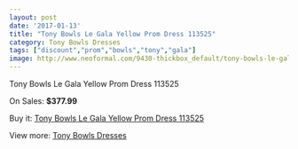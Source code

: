 ```yaml
---
layout: post
date: '2017-01-13'
title: "Tony Bowls Le Gala Yellow Prom Dress 113525"
category: Tony Bowls Dresses
tags: ["discount","prom","bowls","tony","gala"]
image: http://www.neoformal.com/9430-thickbox_default/tony-bowls-le-gala-yellow-prom-dress-113525.jpg
---
```

Tony Bowls Le Gala Yellow Prom Dress 113525

On Sales: **$377.99**
<a href="https://www.neoformal.com/en/tony-bowls-dresses/3260-tony-bowls-le-gala-yellow-prom-dress-113525.html"><amp-img layout="responsive" width="600" height="600" src="//www.neoformal.com/9430-thickbox_default/tony-bowls-le-gala-yellow-prom-dress-113525.jpg" alt="Tony Bowls Le Gala Yellow Prom Dress 113525 0" /></a>
<a href="https://www.neoformal.com/en/tony-bowls-dresses/3260-tony-bowls-le-gala-yellow-prom-dress-113525.html"><amp-img layout="responsive" width="600" height="600" src="//www.neoformal.com/9431-thickbox_default/tony-bowls-le-gala-yellow-prom-dress-113525.jpg" alt="Tony Bowls Le Gala Yellow Prom Dress 113525 1" /></a>
<a href="https://www.neoformal.com/en/tony-bowls-dresses/3260-tony-bowls-le-gala-yellow-prom-dress-113525.html"><amp-img layout="responsive" width="600" height="600" src="//www.neoformal.com/9432-thickbox_default/tony-bowls-le-gala-yellow-prom-dress-113525.jpg" alt="Tony Bowls Le Gala Yellow Prom Dress 113525 2" /></a>

Buy it: [Tony Bowls Le Gala Yellow Prom Dress 113525](https://www.neoformal.com/en/tony-bowls-dresses/3260-tony-bowls-le-gala-yellow-prom-dress-113525.html "Tony Bowls Le Gala Yellow Prom Dress 113525")

View more: [Tony Bowls Dresses](https://www.neoformal.com/en/33-tony-bowls-dresses "Tony Bowls Dresses")